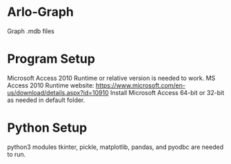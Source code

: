 # Arlo-Graph
Graph .mdb files



# Program Setup
Microsoft Access 2010 Runtime or relative version is needed to work.
MS Access 2010 Runtime website: https://www.microsoft.com/en-us/download/details.aspx?id=10910
Install Microsoft Access 64-bit or 32-bit as needed in default folder.


# Python Setup
python3 modules tkinter, pickle, matplotlib, pandas, and pyodbc are needed to run.
